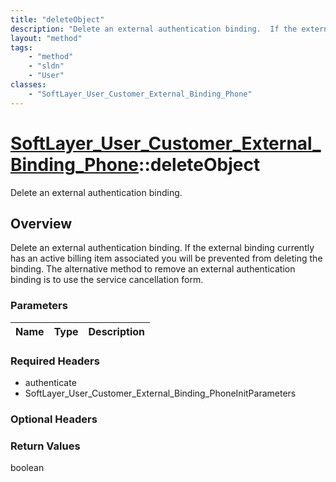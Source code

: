 ```yaml
---
title: "deleteObject"
description: "Delete an external authentication binding.  If the external binding currently has an active billing item associated you... "
layout: "method"
tags:
    - "method"
    - "sldn"
    - "User"
classes:
    - "SoftLayer_User_Customer_External_Binding_Phone"
---
```

# [SoftLayer_User_Customer_External_Binding_Phone](/reference/services/SoftLayer_User_Customer_External_Binding_Phone)::deleteObject

Delete an external authentication binding.


## Overview 
Delete an external authentication binding.  If the external binding currently has an active billing item associated you will be prevented from deleting the binding.  The alternative method to remove an external authentication binding is to use the service cancellation form. 

### Parameters 
|Name | Type | Description |
| --- | --- | --- |


### Required Headers
* authenticate
* SoftLayer_User_Customer_External_Binding_PhoneInitParameters

### Optional Headers

### Return Values
boolean

